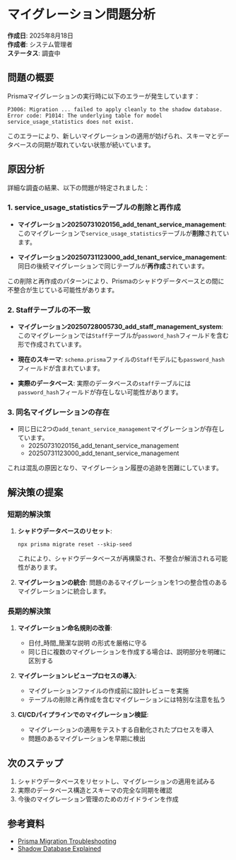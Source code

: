 # マイグレーション問題分析

**作成日**: 2025年8月18日  
**作成者**: システム管理者  
**ステータス**: 調査中

## 問題の概要

Prismaマイグレーションの実行時に以下のエラーが発生しています：

```
P3006: Migration ... failed to apply cleanly to the shadow database. 
Error code: P1014: The underlying table for model service_usage_statistics does not exist.
```

このエラーにより、新しいマイグレーションの適用が妨げられ、スキーマとデータベースの同期が取れていない状態が続いています。

## 原因分析

詳細な調査の結果、以下の問題が特定されました：

### 1. service_usage_statisticsテーブルの削除と再作成

- **マイグレーション20250731020156_add_tenant_service_management**:
  このマイグレーションで`service_usage_statistics`テーブルが**削除**されています。

- **マイグレーション20250731123000_add_tenant_service_management**:
  同日の後続マイグレーションで同じテーブルが**再作成**されています。

この削除と再作成のパターンにより、Prismaのシャドウデータベースとの間に不整合が生じている可能性があります。

### 2. Staffテーブルの不一致

- **マイグレーション20250728005730_add_staff_management_system**:
  このマイグレーションでは`Staff`テーブルが`password_hash`フィールドを含む形で作成されています。

- **現在のスキーマ**:
  `schema.prisma`ファイルの`Staff`モデルにも`password_hash`フィールドが含まれています。

- **実際のデータベース**:
  実際のデータベースの`staff`テーブルには`password_hash`フィールドが存在しない可能性があります。

### 3. 同名マイグレーションの存在

- 同じ日に2つの`add_tenant_service_management`マイグレーションが存在しています。
  - 20250731020156_add_tenant_service_management
  - 20250731123000_add_tenant_service_management

これは混乱の原因となり、マイグレーション履歴の追跡を困難にしています。

## 解決策の提案

### 短期的解決策

1. **シャドウデータベースのリセット**:
   ```
   npx prisma migrate reset --skip-seed
   ```
   これにより、シャドウデータベースが再構築され、不整合が解消される可能性があります。

2. **マイグレーションの統合**:
   問題のあるマイグレーションを1つの整合性のあるマイグレーションに統合します。

### 長期的解決策

1. **マイグレーション命名規則の改善**:
   - 日付_時間_簡潔な説明 の形式を厳格に守る
   - 同じ日に複数のマイグレーションを作成する場合は、説明部分を明確に区別する

2. **マイグレーションレビュープロセスの導入**:
   - マイグレーションファイルの作成前に設計レビューを実施
   - テーブルの削除と再作成を含むマイグレーションには特別な注意を払う

3. **CI/CDパイプラインでのマイグレーション検証**:
   - マイグレーションの適用をテストする自動化されたプロセスを導入
   - 問題のあるマイグレーションを早期に検出

## 次のステップ

1. シャドウデータベースをリセットし、マイグレーションの適用を試みる
2. 実際のデータベース構造とスキーマの完全な同期を確認
3. 今後のマイグレーション管理のためのガイドラインを作成

## 参考資料

- [Prisma Migration Troubleshooting](https://www.prisma.io/docs/guides/migrate/troubleshooting-prisma-migrate)
- [Shadow Database Explained](https://www.prisma.io/docs/concepts/components/prisma-migrate/shadow-database)
